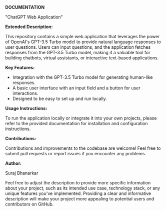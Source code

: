**DOCUMENTATION**


"ChatGPT Web Application"

**Extended Description:**

This repository contains a simple web application that leverages the power of OpenAI's GPT-3.5 Turbo model to provide natural language responses to user questions. Users can input questions, and the application fetches responses from the GPT-3.5 Turbo model, making it a valuable tool for building chatbots, virtual assistants, or interactive text-based applications.

**Key Features:**

- Integration with the GPT-3.5 Turbo model for generating human-like responses.
- A basic user interface with an input field and a button for user interactions.
- Designed to be easy to set up and run locally.

**Usage Instructions:**

To run the application locally or integrate it into your own projects, please refer to the provided documentation for installation and configuration instructions.

**Contributions:**

Contributions and improvements to the codebase are welcome! Feel free to submit pull requests or report issues if you encounter any problems.


**Author:**

Suraj Bhanarkar

Feel free to adjust the description to provide more specific information about your project, such as its intended use case, technology stack, or any unique features you've implemented. Providing a clear and informative description will make your project more appealing to potential users and contributors on GitHub.
